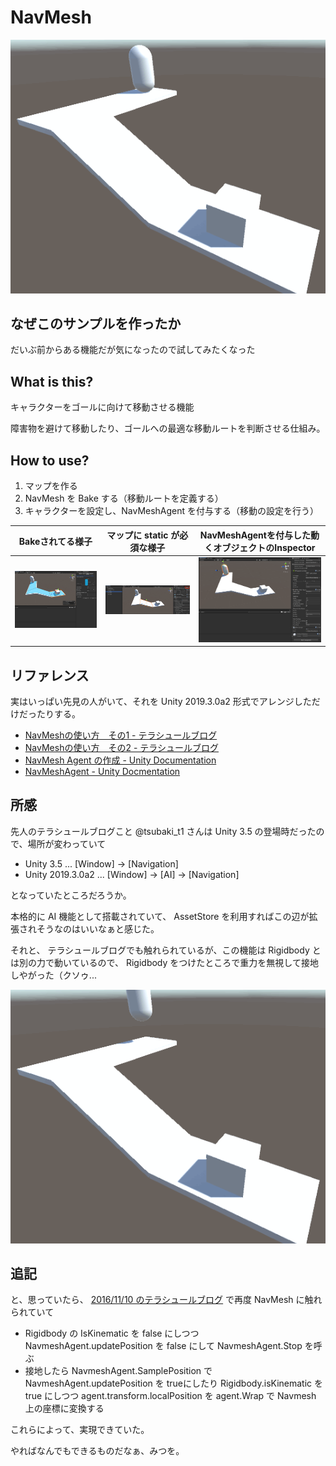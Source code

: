 # NavMesh

![](./src/movie.gif)

## なぜこのサンプルを作ったか

だいぶ前からある機能だが気になったので試してみたくなった

## What is this?

キャラクターをゴールに向けて移動させる機能

障害物を避けて移動したり、ゴールへの最適な移動ルートを判断させる仕組み。

## How to use?

1. マップを作る
2. NavMesh を Bake する（移動ルートを定義する）
3. キャラクターを設定し、NavMeshAgent を付与する（移動の設定を行う）

|Bakeされてる様子|マップに static が必須な様子|NavMeshAgentを付与した動くオブジェクトのInspector|
|---|---|---|
|![](./src/navigation-bake.png)|![](./src/static.png)|![](./src/inspector.png)|

## リファレンス

実はいっぱい先見の人がいて、それを Unity 2019.3.0a2 形式でアレンジしただけだったりする。

* [NavMeshの使い方　その1 - テラシュールブログ](http://tsubakit1.hateblo.jp/entry/20120127/1327591104)
* [NavMeshの使い方　その2 - テラシュールブログ](http://tsubakit1.hateblo.jp/entry/20120128/1327679742)
* [NavMesh Agent の作成 - Unity Documentation](https://docs.unity3d.com/ja/2018.1/Manual/nav-CreateNavMeshAgent.html)
* [NavMeshAgent - Unity Docmentation](https://docs.unity3d.com/ja/current/ScriptReference/AI.NavMeshAgent.html)

## 所感

先人のテラシュールブログこと @tsubaki_t1 さんは Unity 3.5 の登場時だったので、場所が変わっていて

* Unity 3.5 ... [Window] -> [Navigation]
* Unity 2019.3.0a2 ... [Window] -> [AI] -> [Navigation]

となっていたところだろうか。

本格的に AI 機能として搭載されていて、 AssetStore を利用すればこの辺が拡張されそうなのはいいなぁと感じた。

それと、 テラシュールブログでも触れられているが、この機能は Rigidbody とは別の力で動いているので、 Rigidbody をつけたところで重力を無視して接地しやがった（クソゥ...

![](./src/ignore-gravity.gif)

## 追記

と、思っていたら、 [2016/11/10 のテラシュールブログ](http://tsubakit1.hateblo.jp/entry/2016/11/10/235816) で再度 NavMesh に触れられていて

* Rigidbody の IsKinematic を false にしつつ NavmeshAgent.updatePosition を false にして NavmeshAgent.Stop を呼ぶ
* 接地したら NavmeshAgent.SamplePosition で NavmeshAgent.updatePosition を trueにしたり Rigidbody.isKinematic を true にしつつ agent.transform.localPosition を agent.Wrap で Navmesh 上の座標に変換する

これらによって、実現できていた。

やればなんでもできるものだなぁ、みつを。
